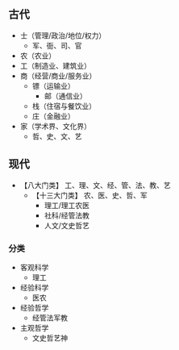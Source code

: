 ## 古代
- 士（管理/政治/地位/权力）
  - 军、衙、司、官
- 农（农业）
- 工（制造业、建筑业）
- 商（经营/商业/服务业）
  - 镖（运输业）
    - 邮（通信业）
  - 栈（住宿与餐饮业）
  - 庄（金融业）
- 家（学术界、文化界）
  - 哲、史、文、艺
## 现代
- 【八大门类】 工、理、文、经、管、法、教、艺
  - 【十三大门类】 农、医、史、哲、军
    - 理工/理工农医
    - 社科/经管法教
    - 人文/文史哲艺
### 分类
- 客观科学
    - 理工
- 经验科学
    - 医农
- 经验哲学
    - 经管法军教
- 主观哲学
    - 文史哲艺神
